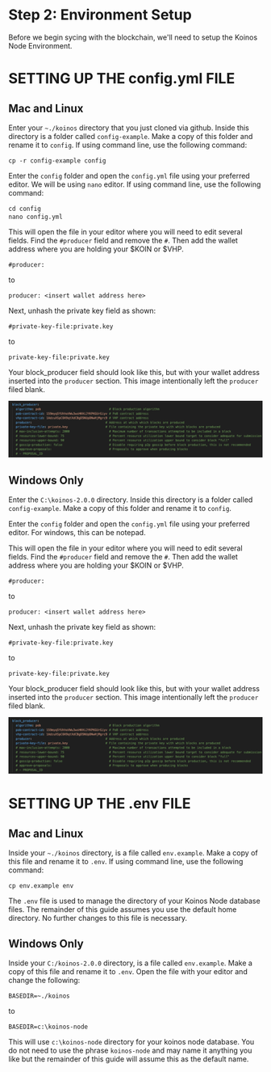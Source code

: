
# Step 2: Environment Setup

Before we begin sycing with the blockchain, we'll need to setup the Koinos Node Environment.

##



# SETTING UP THE config.yml FILE

## Mac and Linux
Enter your `~./koinos` directory that you just cloned via github. Inside this directory is a folder called `config-example`.  Make a copy of this folder and rename it to `config`. If using command line, use the following command:

```
cp -r config-example config
```

Enter the `config` folder and open the `config.yml` file using your preferred editor. We will be using `nano` editor. If using command line, use the following command:
```
cd config
nano config.yml
```
This will open the file in your editor where you will need to edit several fields. Find the `#producer` field and remove the `#`. Then add the wallet address where you are holding your $KOIN or $VHP.
```
#producer:
```
to
```
producer: <insert wallet address here>
```
Next, unhash the private key field as shown:
```
#private-key-file:private.key
```
to
```
private-key-file:private.key
```
Your block_producer field should look like this, but with your wallet address inserted into the `producer` section. This image intentionally left  the `producer` filed blank.

![config.yml_setup](images/3_node.png)


## Windows Only
Enter the `C:\koinos-2.0.0` directory. Inside this directory is a folder called `config-example`.  Make a copy of this folder and rename it to `config`. 

Enter the `config` folder and open the `config.yml` file using your preferred editor. For windows, this can be notepad.

This will open the file in your editor where you will need to edit several fields. Find the `#producer` field and remove the `#`. Then add the wallet address where you are holding your $KOIN or $VHP.
```
#producer:
```
to
```
producer: <insert wallet address here>
```
Next, unhash the private key field as shown:
```
#private-key-file:private.key
```
to
```
private-key-file:private.key
```
Your block_producer field should look like this, but with your wallet address inserted into the `producer` section. This image intentionally left  the `producer` filed blank.

![config.yml_setup](images/3_node.png)
##

# SETTING UP THE .env FILE

## Mac and Linux
Inside your `~./koinos` directory, is a file called `env.example`.  Make a copy of this file and rename it to `.env`. If using command line, use the following command:

```
cp env.example env
```

The `.env` file is used to manage the directory of your Koinos Node database files. The remainder of this guide assumes you use the default home directory. No further changes to this file is necessary.


## Windows Only
Inside your `C:/koinos-2.0.0` directory, is a file called `env.example`.  Make a copy of this file and rename it to `.env`. Open the file with your editor and change  the following:

```
BASEDIR=~./koinos
```
to
```
BASEDIR=c:\koinos-node
```
This will use `c:\koinos-node` directory for your koinos node database. You do not need to use the phrase `koinos-node` and may name it anything you like but the remainder of this guide will assume this as the default name.


